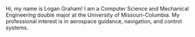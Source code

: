Hi, my name is Logan Graham! I am a Computer Science and Mechanical Engineering double major at the University of Missouri-Columbia. My professional interest is in aerospace guidance, navigation, and control systems.
